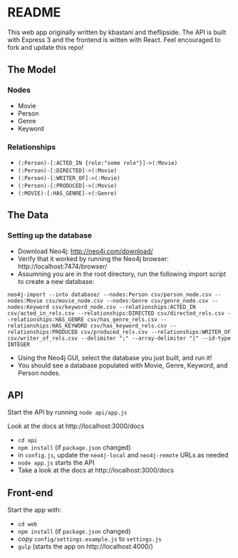 # README

This web app originally written by kbastani and theflipside. The API is built with Express 3 and the frontend is witten with React. 
Feel encouraged to fork and update this repo! 

## The Model

### Nodes

* Movie
* Person
* Genre
* Keyword

### Relationships

* `(:Person)-[:ACTED_IN {role:"some role"}]->(:Movie)`
* `(:Person)-[:DIRECTED]->(:Movie)`
* `(:Person)-[:WRITER_OF]->(:Movie)`
* `(:Person)-[:PRODUCED]->(:Movie)`
* `(:MOVIE)-[:HAS_GENRE]->(:Genre)`

## The Data

### Setting up the database

* Download Neo4j: http://neo4j.com/download/
* Verify that it worked by running the Neo4j browser: http://localhost:7474/browser/
* Assumning you are in the root directory, run the following import script to create a new database:

```
neo4j-import --into database/ --nodes:Person csv/person_node.csv --nodes:Movie csv/movie_node.csv --nodes:Genre csv/genre_node.csv --nodes:Keyword csv/keyword_node.csv --relationships:ACTED_IN csv/acted_in_rels.csv --relationships:DIRECTED csv/directed_rels.csv --relationships:HAS_GENRE csv/has_genre_rels.csv --relationships:HAS_KEYWORD csv/has_keyword_rels.csv --relationships:PRODUCED csv/produced_rels.csv --relationships:WRITER_OF csv/writer_of_rels.csv --delimiter ";" --array-delimiter "|" --id-type INTEGER
```

* Using the Neo4j GUI, select the database you just built, and run it!
* You should see a database populated with Movie, Genre, Keyword, and Person nodes.  

## API

Start the API by running `node api/app.js`

Look at the docs at http://localhost:3000/docs

* `cd api`
* `npm install` (if `package.json` changed)
* in `config.js`, update the `neo4j-local` and `neo4j-remote` URLs as needed
* `node app.js` starts the API
* Take a look at the docs at http://localhost:3000/docs

## Front-end

Start the app with:

* `cd web`
* `npm install` (if `package.json` changed)
* copy `config/settings.example.js` to `settings.js`
* `gulp` (starts the app on http://localhost:4000/)
